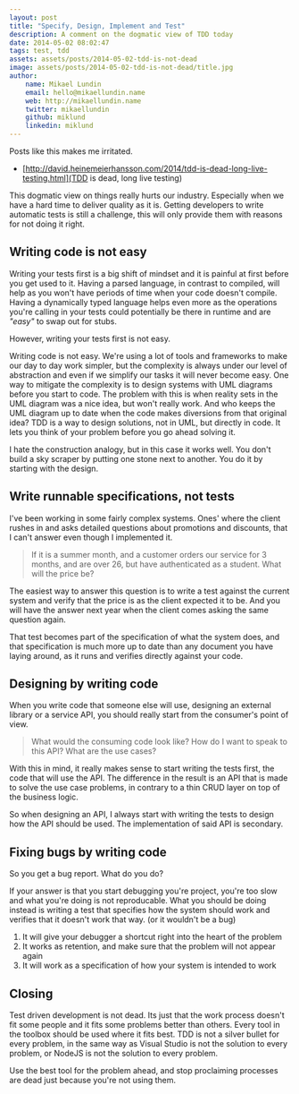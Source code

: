 ```yaml
---
layout: post
title: "Specify, Design, Implement and Test"
description: A comment on the dogmatic view of TDD today
date: 2014-05-02 08:02:47
tags: test, tdd
assets: assets/posts/2014-05-02-tdd-is-not-dead
image: assets/posts/2014-05-02-tdd-is-not-dead/title.jpg
author:
    name: Mikael Lundin
    email: hello@mikaellundin.name
    web: http://mikaellundin.name
    twitter: mikaellundin
    github: miklund
    linkedin: miklund
---
```


Posts like this makes me irritated.

* [http://david.heinemeierhansson.com/2014/tdd-is-dead-long-live-testing.html](TDD is dead, long live testing)

This dogmatic view on things really hurts our industry. Especially when we have a hard time to deliver quality as it is. Getting developers to write automatic tests is still a challenge, this will only provide them with reasons for not doing it right.

## Writing code is not easy

Writing your tests first is a big shift of mindset and it is painful at first before you get used to it. Having a parsed language, in contrast to compiled, will help as you won't have periods of time when your code doesn't compile. Having a dynamically typed language helps even more as the operations you're calling in your tests could potentially be there in runtime and are _"easy"_ to swap out for stubs.

However, writing your tests first is not easy.

Writing code is not easy. We're using a lot of tools and frameworks to make our day to day work simpler, but the complexity is always under our level of abstraction and even if we simplify our tasks it will never become easy. One way to mitigate the complexity is to design systems with UML diagrams before you start to code. The problem with this is when reality sets in the UML diagram was a nice idea, but won't really work. And who keeps the UML diagram up to date when the code makes
diversions from that original idea? TDD is a way to design solutions, not in UML, but directly in code. It lets you think of your problem before you go ahead solving it.

I hate the construction analogy, but in this case it works well. You don't build a sky scraper by putting one stone next to another. You do it by starting with the design.

## Write runnable specifications, not tests

I've been working in some fairly complex systems. Ones' where the client rushes in and asks detailed questions about promotions and discounts, that I can't answer even though I implemented it.

> If it is a summer month, and a customer orders our service for 3 months, and are over 26, but have authenticated as a student. What will the price be?

The easiest way to answer this question is to write a test against the current system and verify that the price is as the client expected it to be. And you will have the answer next year when the client comes asking the same question again.

That test becomes part of the specification of what the system does, and that specification is much more up to date than any document you have laying around, as it runs and verifies directly against your code.

## Designing by writing code

When you write code that someone else will use, designing an external library or a service API, you should really start from the consumer's point of view.

> What would the consuming code look like? How do I want to speak to this API? What are the use cases?

With this in mind, it really makes sense to start writing the tests first, the code that will use the API. The difference in the result is an API that is made to solve the use case problems, in contrary to a thin CRUD layer on top of the business logic.

So when designing an API, I always start with writing the tests to design how the API should be used. The implementation of said API is secondary.

## Fixing bugs by writing code

So you get a bug report. What do you do?

If your answer is that you start debugging you're project, you're too slow and what you're doing is not reproducable. What you should be doing instead is writing a test that specifies how the system should work and verifies that it doesn't work that way. (or it wouldn't be a bug)

1. It will give your debugger a shortcut right into the heart of the problem
2. It works as retention, and make sure that the problem will not appear again
3. It will work as a specification of how your system is intended to work

## Closing

Test driven development is not dead. Its just that the work process doesn't fit some people and it fits some problems better than others. Every tool in the toolbox should be used where it fits best. TDD is not a silver bullet for every problem, in the same way as Visual Studio is not the solution to every problem, or NodeJS is not the solution to every problem.

Use the best tool for the problem ahead, and stop proclaiming processes are dead just because you're not using them.
